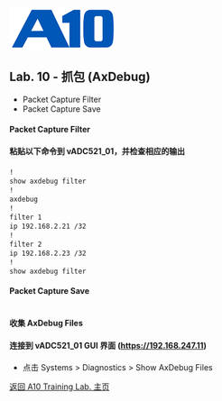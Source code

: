 ![](/Images/A10-NewLogos-Blue-NoReg-RGB-50.png)

## Lab. 10 - 抓包 (AxDebug)
 - Packet Capture Filter
 - Packet Capture Save

#### Packet Capture Filter
#### 粘贴以下命令到 vADC521_01，并检查相应的输出
```
!
show axdebug filter
!
axdebug
!
filter 1
ip 192.168.2.21 /32
!
filter 2
ip 192.168.2.23 /32
!
show axdebug filter

```

#### Packet Capture Save
```

```

#### 收集 AxDebug Files
#### 连接到 vADC521_01 GUI 界面 (https://192.168.247.11)
  + 点击 Systems > Diagnostics > Show AxDebug Files

[返回 A10 Training Lab. 主页](https://github.com/borissiu/A10_Training_Lab)